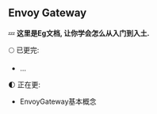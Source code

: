 ## Envoy Gateway



:zzz: **这里是Eg文档, 让你学会怎么从入门到入土.**



:full_moon: 已更完:

+ ...



:first_quarter_moon: 正在更:

+ EnvoyGateway基本概念